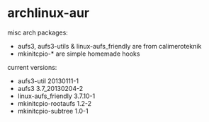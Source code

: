 archlinux-aur
=============

misc arch packages:

* aufs3, aufs3-utils & linux-aufs_friendly are from calimeroteknik
* mkinitcpio-* are simple homemade hooks

current versions:

* aufs3-util                20130111-1
* aufs3                     3.7_20130204-2
* linux-aufs_friendly       3.7.10-1
* mkinitcpio-rootaufs       1.2-2
* mkinitcpio-subtree        1.0-1
